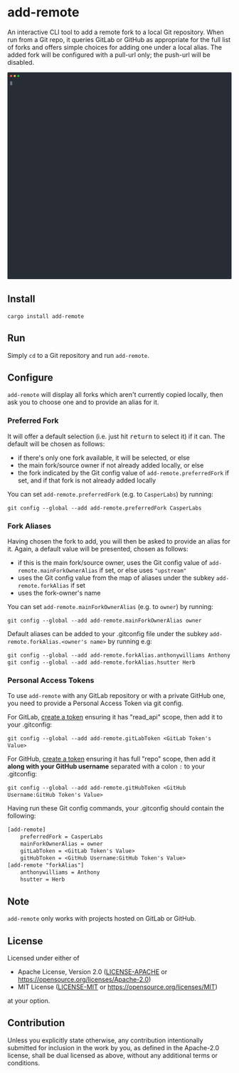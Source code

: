 # add-remote

An interactive CLI tool to add a remote fork to a local Git repository.  When run from a Git repo,
it queries GitLab or GitHub as appropriate for the full list of forks and offers simple choices for
adding one under a local alias.  The added fork will be configured with a pull-url only; the
push-url will be disabled.

![Demonstration of add-remote](demo.svg "Demonstration of add-remote")

## Install

```
cargo install add-remote
```

## Run

Simply `cd` to a Git repository and run `add-remote`.

## Configure

`add-remote` will display all forks which aren't currently copied locally, then ask you to choose
one and to provide an alias for it.

### Preferred Fork

It will offer a default selection (i.e. just hit <kbd>return</kbd> to select it) if it can.  The
default will be chosen as follows:

* if there's only one fork available, it will be selected, or else
* the main fork/source owner if not already added locally, or else
* the fork indicated by the Git config value of `add-remote.preferredFork` if set, and if that fork
is not already added locally

You can set `add-remote.preferredFork` (e.g. to `CasperLabs`) by running:

```
git config --global --add add-remote.preferredFork CasperLabs
```

### Fork Aliases

Having chosen the fork to add, you will then be asked to provide an alias for it.  Again, a default
value will be presented, chosen as follows:

* if this is the main fork/source owner, uses the Git config value of
`add-remote.mainForkOwnerAlias` if set, or else uses `"upstream"`
* uses the Git config value from the map of aliases under the subkey `add-remote.forkAlias` if set
* uses the fork-owner's name

You can set `add-remote.mainForkOwnerAlias` (e.g. to `owner`) by running:

```
git config --global --add add-remote.mainForkOwnerAlias owner
```

Default aliases can be added to your .gitconfig file under the subkey
`add-remote.forkAlias.<owner's name>` by running e.g:

```
git config --global --add add-remote.forkAlias.anthonywilliams Anthony
git config --global --add add-remote.forkAlias.hsutter Herb
```

### Personal Access Tokens

To use `add-remote` with any GitLab repository or with a private GitHub one, you need to provide a
Personal Access Token via git config.

For GitLab, [create a token](https://gitlab.com/profile/personal_access_tokens) ensuring it has
"read_api" scope, then add it to your .gitconfig:

```
git config --global --add add-remote.gitLabToken <GitLab Token's Value>
```

For GitHub, [create a token](https://github.com/settings/tokens) ensuring it has full "repo" scope,
then add it **along with your GitHub username** separated with a colon `:` to your .gitconfig:

```
git config --global --add add-remote.gitHubToken <GitHub Username:GitHub Token's Value>
```

Having run these Git config commands, your .gitconfig should contain the following:

```
[add-remote]
    preferredFork = CasperLabs
    mainForkOwnerAlias = owner
    gitLabToken = <GitLab Token's Value>
    gitHubToken = <GitHub Username:GitHub Token's Value>
[add-remote "forkAlias"]
    anthonywilliams = Anthony
    hsutter = Herb
```

## Note

`add-remote` only works with projects hosted on GitLab or GitHub.

## License

Licensed under either of

* Apache License, Version 2.0 ([LICENSE-APACHE](LICENSE-APACHE) or https://opensource.org/licenses/Apache-2.0)
* MIT License ([LICENSE-MIT](LICENSE-MIT) or https://opensource.org/licenses/MIT)

at your option.

## Contribution

Unless you explicitly state otherwise, any contribution intentionally submitted for inclusion in the
work by you, as defined in the Apache-2.0 license, shall be dual licensed as above, without any
additional terms or conditions.
